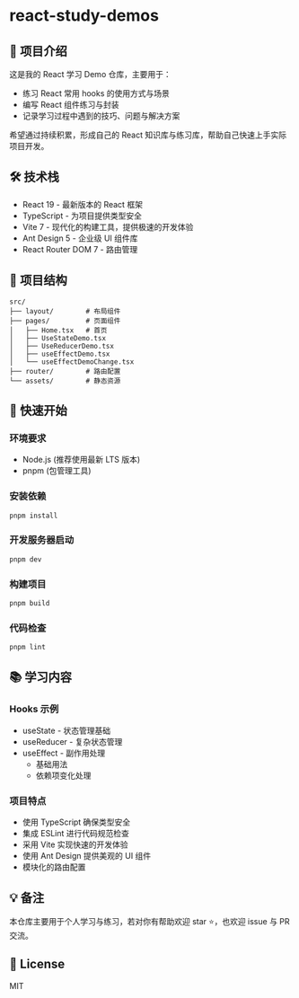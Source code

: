 <!--
 * @Date: 2025-07-05 11:06:37
 * @LastEditTimes: Do not edit
 * @Descripttion: describe
-->

# react-study-demos

## 📌 项目介绍

这是我的 React 学习 Demo 仓库，主要用于：

- 练习 React 常用 hooks 的使用方式与场景
- 编写 React 组件练习与封装
- 记录学习过程中遇到的技巧、问题与解决方案

希望通过持续积累，形成自己的 React 知识库与练习库，帮助自己快速上手实际项目开发。

## 🛠 技术栈

- React 19 - 最新版本的 React 框架
- TypeScript - 为项目提供类型安全
- Vite 7 - 现代化的构建工具，提供极速的开发体验
- Ant Design 5 - 企业级 UI 组件库
- React Router DOM 7 - 路由管理

## 📝 项目结构

```
src/
├── layout/        # 布局组件
├── pages/         # 页面组件
│   ├── Home.tsx   # 首页
│   ├── UseStateDemo.tsx
│   ├── UseReducerDemo.tsx
│   ├── useEffectDemo.tsx
│   └── useEffectDemoChange.tsx
├── router/        # 路由配置
└── assets/        # 静态资源
```

## 🚀 快速开始

### 环境要求

- Node.js (推荐使用最新 LTS 版本)
- pnpm (包管理工具)

### 安装依赖

```bash
pnpm install
```

### 开发服务器启动

```bash
pnpm dev
```

### 构建项目

```bash
pnpm build
```

### 代码检查

```bash
pnpm lint
```

## 📚 学习内容

### Hooks 示例

- useState - 状态管理基础
- useReducer - 复杂状态管理
- useEffect - 副作用处理
  - 基础用法
  - 依赖项变化处理

### 项目特点

- 使用 TypeScript 确保类型安全
- 集成 ESLint 进行代码规范检查
- 采用 Vite 实现快速的开发体验
- 使用 Ant Design 提供美观的 UI 组件
- 模块化的路由配置

## 💡 备注

本仓库主要用于个人学习与练习，若对你有帮助欢迎 star ⭐️，也欢迎 issue 与 PR 交流。

## 📖 License

MIT
